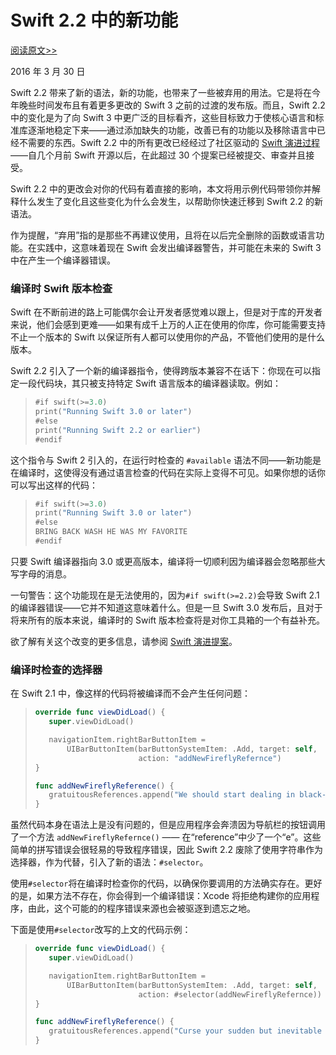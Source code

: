 # Swift 2.2 中的新功能

[阅读原文>>](https://swift.org/blog/swift-2-2-new-features/)

2016 年 3 月 30 日

Swift 2.2 带来了新的语法，新的功能，也带来了一些被弃用的用法。它是将在今年晚些时间发布且有着更多更改的 Swift 3 之前的过渡的发布版。而且，Swift 2.2 中的变化是为了向 Swift 3 中更广泛的目标看齐，这些目标致力于使核心语言和标准库逐渐地稳定下来——通过添加缺失的功能，改善已有的功能以及移除语言中已经不需要的东西。Swift 2.2 中的所有更改已经经过了社区驱动的 [Swift 演进过程](https://swift.org/contributing/#participating-in-the-swift-evolution-process) ——自几个月前 Swift 开源以后，在此超过 30 个提案已经被提交、审查并且接受。

Swift 2.2 中的更改会对你的代码有着直接的影响，本文将用示例代码带领你并解释什么发生了变化且这些变化为什么会发生，以帮助你快速迁移到 Swift 2.2 的新语法。

作为提醒，“弃用”指的是那些不再建议使用，且将在以后完全删除的函数或语言功能。在实践中，这意味着现在 Swift 会发出编译器警告，并可能在未来的 Swift 3 中在产生一个编译器错误。

### 编译时 Swift 版本检查

Swift 在不断前进的路上可能偶尔会让开发者感觉难以跟上，但是对于库的开发者来说，他们会感到更难——如果有成千上万的人正在使用的你库，你可能需要支持不止一个版本的 Swift 以保证所有人都可以使用你的产品，不管他们使用的是什么版本。

Swift 2.2 引入了一个新的编译器指令，使得跨版本兼容不在话下：你现在可以指定一段代码块，其只被支持特定 Swift 语言版本的编译器读取。例如：

>```swift
>#if swift(>=3.0)
>print("Running Swift 3.0 or later")
>#else
>print("Running Swift 2.2 or earlier")
>#endif
>```

这个指令与 Swift 2 引入的，在运行时检查的 `#available` 语法不同——新功能是在编译时，这使得没有通过语言检查的代码在实际上变得不可见。如果你想的话你可以写出这样的代码：

>```swift
>#if swift(>=3.0)
>print("Running Swift 3.0 or later")
>#else
>BRING BACK WASH HE WAS MY FAVORITE
>#endif
>```

只要 Swift 编译器指向 3.0 或更高版本，编译将一切顺利因为编译器会忽略那些大写字母的消息。

一句警告：这个功能现在是无法使用的，因为`#if swift(>=2.2)`会导致 Swift 2.1 的编译器错误——它并不知道这意味着什么。但是一旦 Swift 3.0 发布后，且对于将来所有的版本来说，编译时的 Swift 版本检查将是对你工具箱的一个有益补充。

欲了解有关这个改变的更多信息，请参阅 [Swift 演进提案](https://github.com/apple/swift-evolution/blob/master/proposals/0020-if-swift-version.md)。

### 编译时检查的选择器

在 Swift 2.1 中，像这样的代码将被编译而不会产生任何问题：

>```swift
>override func viewDidLoad() {
>    super.viewDidLoad()
>
>    navigationItem.rightBarButtonItem =
>        UIBarButtonItem(barButtonSystemItem: .Add, target: self,
>                        action: "addNewFireflyRefernce")
>}
>
>func addNewFireflyReference() {
>    gratuitousReferences.append("We should start dealing in black-market beagles.")
>}
>```

虽然代码本身在语法上是没有问题的，但是应用程序会奔溃因为导航栏的按钮调用了一个方法 `addNewFireflyRefernce()` —— 在“reference”中少了一个“e”。这些简单的拼写错误会很轻易的导致程序错误，因此 Swift 2.2 废除了使用字符串作为选择器，作为代替，引入了新的语法：`#selector`。

使用`#selector`将在编译时检查你的代码，以确保你要调用的方法确实存在。更好的是，如果方法不存在，你会得到一个编译错误：Xcode 将拒绝构建你的应用程序，由此，这个可能的的程序错误来源也会被驱逐到遗忘之地。

下面是使用`#selector`改写的上文的代码示例：

>```swift
>override func viewDidLoad() {
>    super.viewDidLoad()
>
>    navigationItem.rightBarButtonItem =
>        UIBarButtonItem(barButtonSystemItem: .Add, target: self,
>                        action: #selector(addNewFireflyRefernce))
>}
>
>func addNewFireflyReference() {
>    gratuitousReferences.append("Curse your sudden but inevitable betrayal!")
>}
>```

